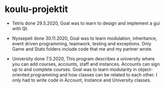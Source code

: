 # koulu-projektit
- Tetris done 29.5.2020,
Goal was to learn to design and implement a gui with Qt.

- Nyssepeli done 30.11.2020,
Goal was to learn modulation, inheritance, event driven programming, teamwork, testing and exceptions.
Only Game and Stats folders include code that me and my partner wrote.

- University done 7.5.2020, This program describes a university where you can add courses, accounts, staff and instances. Accounts can sign up to and complete courses.
Goal was to learn modularity in object-oriented programming and how classes can be related to each other. I only had to write code in Account, Instance and University classes.
